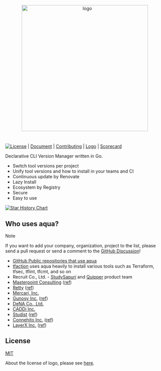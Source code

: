 <p align="center" width="100%">
  <picture>
    <source media="(prefers-color-scheme: dark)" srcset="./logo/aqua_horizontal_white.svg">
    <img src="./logo/aqua_horizontal.svg" alt="logo" width="400">
  </picture>
</p>

#

[![License](http://img.shields.io/badge/license-mit-blue.svg?style=flat-square)](https://raw.githubusercontent.com/aquaproj/aqua/main/LICENSE) | [Document](https://aquaproj.github.io/) | [Contributing](CONTRIBUTING.md) | [Logo](logo) | [Scorecard](https://securityscorecards.dev/viewer/?uri=github.com/aquaproj/aqua)

Declarative CLI Version Manager written in Go.

- Switch tool versions per project
- Unify tool versions and how to install in your teams and CI
- Continuous update by Renovate
- Lazy Install
- Ecosystem by Registry
- Secure
- Easy to use

[![Star History Chart](https://api.star-history.com/svg?repos=aquaproj/aqua&type=Date)](https://star-history.com/#aquaproj/aqua&Date)

## Who uses aqua?

> [!NOTE]
> If you want to add your company, organization, project to the list, please send a pull request or send a comment to the [GitHub Discussion](https://github.com/orgs/aquaproj/discussions/2124)!

- [GitHub Public repositories that use aqua](https://github.com/aquaproj/user-list)
- [tfaction](https://github.com/suzuki-shunsuke/tfaction) uses aqua heavily to install various tools such as Terraform, tfsec, tflint, tfcmt, and so on
- Recruit Co., Ltd. - [StudySapuri](https://brand.studysapuri.jp/) and [Quipper](https://www.quipper.com/) product team
- [Masterpoint Consulting](https://masterpoint.io/) ([ref](https://github.com/orgs/aquaproj/discussions/2124#discussioncomment-6553057))
- [Retty](https://retty.me/) ([ref](https://engineer.retty.me/entry/2022/12/14/130000))
- [Mercari, Inc.](https://about.mercari.com/en/)
- [Gunosy Inc.](https://gunosy.co.jp/en/) ([ref](https://tech.gunosy.io/entry/snyk_iac_reviewdog_aqua_devsecops))
- [DeNA Co., Ltd.](https://dena.com/intl/)
- [CADDi Inc.](https://caddi.com/)
- [Studist](https://studist.jp/) ([ref](https://studist.tech/entrance-book-4a57bc50aace))
- [Connehito Inc.](https://connehito.com/) ([ref](https://tech.connehito.com/entry/2024/10/01/184156#%E3%83%87%E3%83%97%E3%83%AD%E3%82%A4%E3%81%A7%E6%89%B1%E3%81%86CLI%E3%83%84%E3%83%BC%E3%83%AB%E3%81%AF-aqua-%E3%81%A7%E7%AE%A1%E7%90%86))
- [LayerX Inc.](https://layerx.co.jp/) ([ref](https://tech.layerx.co.jp/entry/aqua-local-setup))

## License

[MIT](LICENSE)

About the license of logo, please see [here](logo/README.md#license).
